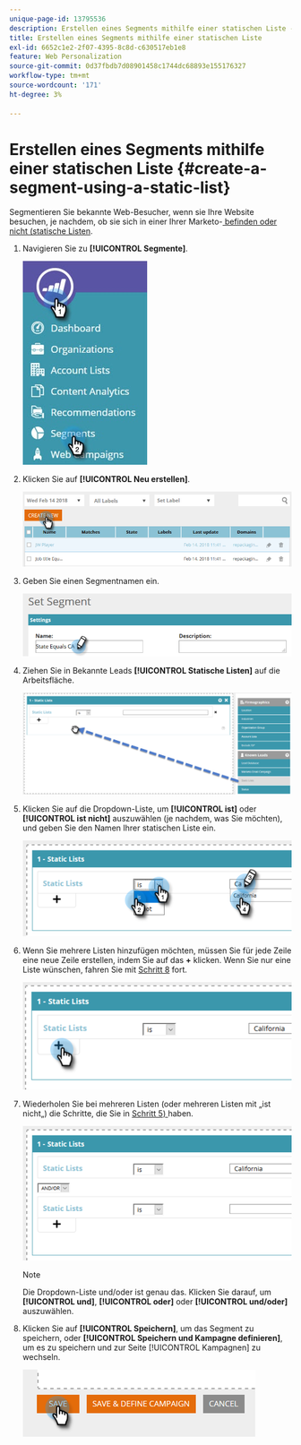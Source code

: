 ```yaml
---
unique-page-id: 13795536
description: Erstellen eines Segments mithilfe einer statischen Liste - Marketo-Dokumente - Produktdokumentation
title: Erstellen eines Segments mithilfe einer statischen Liste
exl-id: 6652c1e2-2f07-4395-8c8d-c630517eb1e8
feature: Web Personalization
source-git-commit: 0d37fbdb7d08901458c1744dc68893e155176327
workflow-type: tm+mt
source-wordcount: '171'
ht-degree: 3%

---
```


# Erstellen eines Segments mithilfe einer statischen Liste {#create-a-segment-using-a-static-list}

Segmentieren Sie bekannte Web-Besucher, wenn sie Ihre Website besuchen, je nachdem, ob sie sich in einer Ihrer Marketo-[ befinden oder nicht (statische Listen](/help/marketo/product-docs/core-marketo-concepts/smart-lists-and-static-lists/static-lists/understanding-static-lists.md).

1. Navigieren Sie zu **[!UICONTROL Segmente]**.

   ![](assets/1.jpg)

1. Klicken Sie auf **[!UICONTROL Neu erstellen]**.

   ![](assets/two.png)

1. Geben Sie einen Segmentnamen ein.

   ![](assets/three.png)

1. Ziehen Sie in Bekannte Leads **[!UICONTROL Statische Listen]** auf die Arbeitsfläche.

   ![](assets/four-2.png)

1. Klicken Sie auf die Dropdown-Liste, um **[!UICONTROL ist]** oder **[!UICONTROL ist nicht]** auszuwählen (je nachdem, was Sie möchten), und geben Sie den Namen Ihrer statischen Liste ein.

   ![](assets/five-2.png)

1. Wenn Sie mehrere Listen hinzufügen möchten, müssen Sie für jede Zeile eine neue Zeile erstellen, indem Sie auf das **+** klicken. Wenn Sie nur eine Liste wünschen, fahren Sie mit [Schritt 8](#eight) fort.

   ![](assets/six-1.png)

1. Wiederholen Sie bei mehreren Listen (oder mehreren Listen mit „ist nicht„) die Schritte, die Sie in [Schritt 5) ](#five) haben.

   ![](assets/seven-2.png)

   >[!NOTE]
   >
   >Die Dropdown-Liste und/oder ist genau das. Klicken Sie darauf, um **[!UICONTROL und]**, **[!UICONTROL oder]** oder **[!UICONTROL und/oder]** auszuwählen.

1. Klicken Sie auf **[!UICONTROL Speichern]**, um das Segment zu speichern, oder **[!UICONTROL Speichern und Kampagne definieren]**, um es zu speichern und zur Seite [!UICONTROL Kampagnen] zu wechseln.

   ![](assets/eight-1.png)
